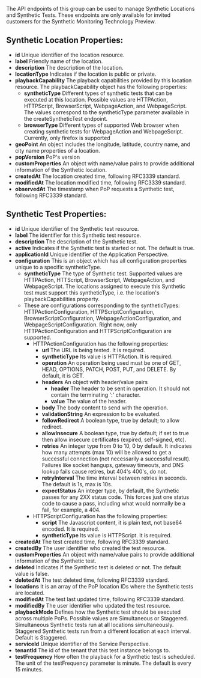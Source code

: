 The API endpoints of this group can be used to manage Synthetic Locations and Synthetic Tests. 
These endpoints are only available for invited customers for the Synthetic Monitoring Technology Preview.

## Synthetic Location Properties:
- **id** Unique identifier of the location resource.
- **label** Friendly name of the location.
- **description** The description of the location.
- **locationType** Indicates if the location is public or private.
- **playbackCapability** The playback capabilities provided by this location resource.
  The playbackCapability object has the following properties: 
  - **syntheticType** Different types of synthetic tests that can be executed at this location. 
    Possible values are HTTPAction, HTTPScript, BrowserScript, WebpageAction, and WebpageScript. 
    The values correspond to the syntheticType parameter available in the createSyntheticTest endpoint.
  - **browserType** Different types of supported Web browser when creating synthetic tests for  WebpageAction and WebpageScript. 
    Currently, only firefox is supported
- **geoPoint** An object includes the longitude, latitude, country name, and city name properties of a location. 
- **popVersion** PoP's version
- **customProperties** An object with name/value pairs to provide additional information of the Synthetic location.
- **createdAt** The location created time, following RFC3339 standard.
- **modifiedAt** The location modified time, following RFC3339 standard.
- **observedAt** The timestamp when PoP requests a Synthetic test, following RFC3339 standard.

## Synthetic Test Properties:
- **id** Unique identifier of the Synthetic test resource.
- **label** The identifier for this Synthetic test resource.
- **description** The description of the Synthetic test.
- **active** Indicates if the Synthetic test is started or not. The default is
  true.
- **applicationId** Unique identifier of the Application Perspective.
- **configuration** This is an object which has all configuration properties unique to a
  specific syntheticType.
    - **syntheticType** The type of Synthetic test. Supported values are HTTPAction, HTTScript, BrowserScript, WebpageAction,
      and WebpageScript. The locations assigned to execute this Synthetic
      test must support this syntheticType, i.e. the location's
      playbackCapabilities property.
    - These are configurations corresponding to the syntheticTypes: HTTPActionConfiguration, HTTPScriptConfiguration,
      BrowserScriptConfiguration, WebpageActionConfiguration, and WebpageScriptConfiguration. Right now, only HTTPActionConfiguration
      and HTTPScriptConfiguration are supported.
        - HTTPActionConfiguration has the following properties:
            - **url** The URL is being tested. It is required.
            - **syntheticType** Its value is HTTPAction. It is required.
            - **operation** An operation being used must be one of GET, HEAD, OPTIONS, PATCH, POST, PUT, and DELETE. By default, it is GET.
            - **headers** An object with header/value pairs
                - **header** The header to be sent in operation. It should not contain the terminating ':' character.
                - **value** The value of the header.
            - **body** The body content to send with the operation.
            - **validationString** An expression to be evaluated.
            - **followRedirect** A boolean type, true by default; to allow redirect.
            - **allowInsecure** A boolean type,  true by default; if set to true then allow insecure certificates
              (expired, self-signed, etc).
            - **retries** An integer type from 0 to 10, 0 by default.
              It indicates how many attempts (max 10) will be allowed
              to get a successful connection (not necessarily a successful result).
              Failures like socket hangups, gateway timeouts, and DNS lookup fails cause retires, but 404's 400's, do not.
            - **retryInterval** The time interval between retries in seconds. The default is 1s, max is 10s.
            - **expectStatus** An integer type, by default, the Synthetic passes for any 2XX status code.
              This forces just one status code to cause a pass, including what would normally be a fail, for example, a 404.
        - HTTPScriptConfiguration has the following properties:
            - **script** The Javascript content, it is plain text, not base64 encoded. It is required.
            - **syntheticType** Its value is HTTPScript. It is required.
- **createdAt** The test created time, following RFC3339 standard.
- **createdBy** The user identifier who created the test resource.
- **customProperties** An object with name/value pairs to provide additional information of the Synthetic test.
- **deleted** Indicates if the Synthetic test is deleted or not. The default value is false.
- **deletedAt** The test deleted time, following RFC3339 standard.
- **locations** It is an array of the PoP location IDs where the Synthetic tests are located.
- **modifiedAt** The test last updated time, following RFC3339 standard.
- **modifiedBy** The user identifier who updated the test resource.
- **playbackMode** Defines how the Synthetic test should be executed across multiple
  PoPs. Possible values are Simultaneous or Staggered. Simultaneous
  Synthetic tests run at all locations simultaneously. Staggered
  Synthetic tests run from a different location at each interval.
  Default is Staggered.
- **serviceId** Unique identifier of the Service Perspective.
- **tenantId** The id of the tenant that this test instance belongs to.
- **testFrequency** How often the playback for a Synthetic test is scheduled. The unit of the testFrequency parameter is minute.
  The default is every 15 minutes. 